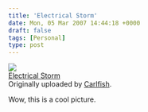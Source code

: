 ```yaml
---
title: 'Electrical Storm'
date: Mon, 05 Mar 2007 14:44:18 +0000
draft: false
tags: [Personal]
type: post
---
```


[![](http://farm1.static.flickr.com/150/409827591_00bdf58320_m.jpg)](http://www.flickr.com/photos/cmiller/409827591/ "photo sharing")  
[Electrical Storm](http://www.flickr.com/photos/cmiller/409827591/)  
Originally uploaded by [Carlfish](http://www.flickr.com/people/cmiller/).

Wow, this is a cool picture.